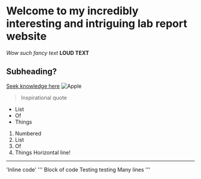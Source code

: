 # Welcome to my incredibly interesting and intriguing lab report website
*Wow such fancy text*
**LOUD TEXT**
## Subheading?
[Seek knowledge here](google.com)
![Apple](https://upload.wikimedia.org/wikipedia/commons/thumb/2/24/Lobo_%28apple%29.jpg/800px-Lobo_%28apple%29.jpg)
> Inspirational quote
* List
* Of
* Things
1. Numbered
2. List
3. Of
4. Things
Horizontal line!
_______
'Inline code'
'''
Block of code
Testing testing
Many lines
'''
